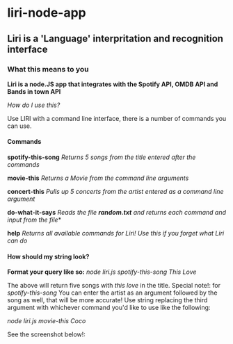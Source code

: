 # **liri-node-app**

## Liri is a 'Language'  interpritation and recognition interface     

### What this means to you

**Liri is a node.JS app that integrates with the Spotify API, OMDB API and Bands in town API**

*How do I use this?*

Use LIRI with a command line interface, there is a number  of commands you  can use.

#### Commands
**spotify-this-song**
*Returns 5 songs from the title entered after the commands*

**movie-this**
*Returns a Movie from the command line arguments*

**concert-this**
*Pulls up 5 concerts from the artist entered as a command line argument*

**do-what-it-says**
*Reads the file **random.txt** and returns each command and input from the file**

**help**
*Returns all available commands for Liri! Use this if you forget what Liri can do*

#### How should my string look?  
**Format your query like so:** *node liri.js spotify-this-song This Love*

The above will return five songs with *this love* in the title.
Special note!: for *spotify-this-song* You can enter the artist as an argument followed by the song as well, that will be more accurate!
Use string replacing the third argument with whichever command you'd like to use like the following:

*node liri.js movie-this Coco*

See the screenshot below!:
